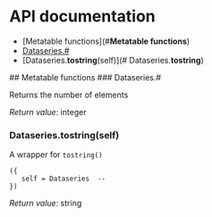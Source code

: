 # API documentation

- [Metatable functions](#__Metatable functions__)
- [Dataseries.#](#Dataseries.#)
- [Dataseries.__tostring__(self)](#	Dataseries.__tostring__)

<a name="__Metatable functions__">
## Metatable functions

<a name="Dataseries.#">
### Dataseries.#

Returns the number of elements

_Return value_: integer
	<a name="Dataseries.__tostring__">
### Dataseries.__tostring__(self)

A wrapper for `tostring()`

```
({
   self = Dataseries  -- 
})
```

_Return value_: string